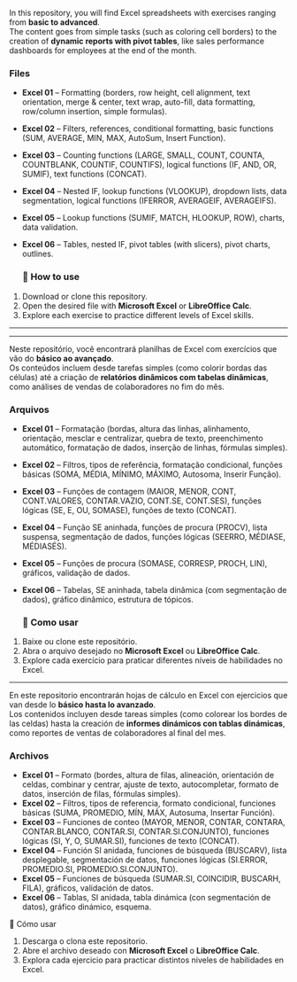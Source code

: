 
In this repository, you will find Excel spreadsheets with exercises ranging from **basic to advanced**.  
The content goes from simple tasks (such as coloring cell borders) to the creation of **dynamic reports with pivot tables**, like sales performance dashboards for employees at the end of the month.  

### Files  
- **Excel 01** – Formatting (borders, row height, cell alignment, text orientation, merge & center, text wrap, auto-fill, data formatting, row/column insertion, simple formulas).  
- **Excel 02** – Filters, references, conditional formatting, basic functions (SUM, AVERAGE, MIN, MAX, AutoSum, Insert Function).  
- **Excel 03** – Counting functions (LARGE, SMALL, COUNT, COUNTA, COUNTBLANK, COUNTIF, COUNTIFS), logical functions (IF, AND, OR, SUMIF), text functions (CONCAT).  
- **Excel 04** – Nested IF, lookup functions (VLOOKUP), dropdown lists, data segmentation, logical functions (IFERROR, AVERAGEIF, AVERAGEIFS).  
- **Excel 05** – Lookup functions (SUMIF, MATCH, HLOOKUP, ROW), charts, data validation.  
- **Excel 06** – Tables, nested IF, pivot tables (with slicers), pivot charts, outlines.

  ### 📎 How to use  
1. Download or clone this repository.  
2. Open the desired file with **Microsoft Excel** or **LibreOffice Calc**.  
3. Explore each exercise to practice different levels of Excel skills.  
 

---
-------------------------------------------------------------------------------------------------------------------------------------------------------
Neste repositório, você encontrará planilhas de Excel com exercícios que vão do **básico ao avançado**.  
Os conteúdos incluem desde tarefas simples (como colorir bordas das células) até a criação de **relatórios dinâmicos com tabelas dinâmicas**, como análises de vendas de colaboradores no fim do mês.  

### Arquivos  
- **Excel 01** – Formatação (bordas, altura das linhas, alinhamento, orientação, mesclar e centralizar, quebra de texto, preenchimento automático, formatação de dados, inserção de linhas, fórmulas simples).  
- **Excel 02** – Filtros, tipos de referência, formatação condicional, funções básicas (SOMA, MÉDIA, MÍNIMO, MÁXIMO, Autosoma, Inserir Função).  
- **Excel 03** – Funções de contagem (MAIOR, MENOR, CONT, CONT.VALORES, CONTAR.VAZIO, CONT.SE, CONT.SES), funções lógicas (SE, E, OU, SOMASE), funções de texto (CONCAT).  
- **Excel 04** – Função SE aninhada, funções de procura (PROCV), lista suspensa, segmentação de dados, funções lógicas (SEERRO, MÉDIASE, MÉDIASÉS).  
- **Excel 05** – Funções de procura (SOMASE, CORRESP, PROCH, LIN), gráficos, validação de dados.  
- **Excel 06** – Tabelas, SE aninhada, tabela dinâmica (com segmentação de dados), gráfico dinâmico, estrutura de tópicos.

  ### 📎 Como usar  
1. Baixe ou clone este repositório.  
2. Abra o arquivo desejado no **Microsoft Excel** ou **LibreOffice Calc**.  
3. Explore cada exercício para praticar diferentes níveis de habilidades no Excel.  

----------------------------------------------------------------------------------------------------------------------------------------------------------------
En este repositorio encontrarán hojas de cálculo en Excel con ejercicios que van desde lo **básico hasta lo avanzado**.  
Los contenidos incluyen desde tareas simples (como colorear los bordes de las celdas) hasta la creación de **informes dinámicos con tablas dinámicas**, como reportes de ventas de colaboradores al final del mes.  

### Archivos  
- **Excel 01** – Formato (bordes, altura de filas, alineación, orientación de celdas, combinar y centrar, ajuste de texto, autocompletar, formato de datos, inserción de filas, fórmulas simples).  
- **Excel 02** – Filtros, tipos de referencia, formato condicional, funciones básicas (SUMA, PROMEDIO, MÍN, MÁX, Autosuma, Insertar Función).  
- **Excel 03** – Funciones de conteo (MAYOR, MENOR, CONTAR, CONTARA, CONTAR.BLANCO, CONTAR.SI, CONTAR.SI.CONJUNTO), funciones lógicas (SI, Y, O, SUMAR.SI), funciones de texto (CONCAT).  
- **Excel 04** – Función SI anidada, funciones de búsqueda (BUSCARV), lista desplegable, segmentación de datos, funciones lógicas (SI.ERROR, PROMEDIO.SI, PROMEDIO.SI.CONJUNTO).  
- **Excel 05** – Funciones de búsqueda (SUMAR.SI, COINCIDIR, BUSCARH, FILA), gráficos, validación de datos.  
- **Excel 06** – Tablas, SI anidada, tabla dinámica (con segmentación de datos), gráfico dinámico, esquema.  

 📎 Cómo usar  
1. Descarga o clona este repositorio.  
2. Abre el archivo deseado con **Microsoft Excel** o **LibreOffice Calc**.  
3. Explora cada ejercicio para practicar distintos niveles de habilidades en Excel.  

